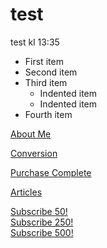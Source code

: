 # test

test kl 13:35


- First item
- Second item
- Third item
    - Indented item
    - Indented item
- Fourth item

[About Me](/read-more)

[Conversion](/thank-you)

[Purchase Complete](/purchase_complete)

[Articles](/articles)

<a href="/thank-you" data-subvalue="50">Subscribe 50!
</a>
<br>
<a href="/thank-you" data-subvalue="250">Subscribe 250!
</a>
<br>
<a href="/thank-you" data-subvalue="500">Subscribe 500!
</a>
